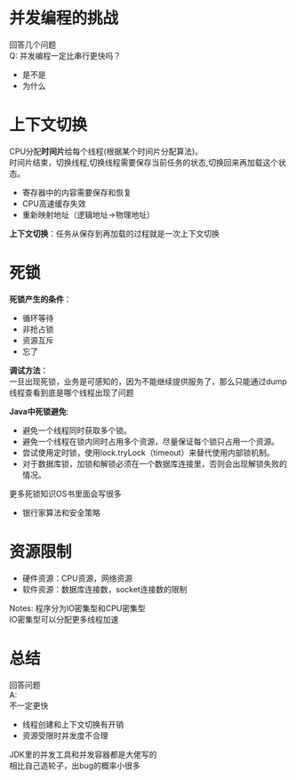 # 并发编程的挑战
回答几个问题  
Q: 并发编程一定比串行更快吗？
- 是不是
- 为什么

# 上下文切换
CPU分配**时间片**给每个线程(根据某个时间片分配算法)。  
时间片结束，切换线程,切换线程需要保存当前任务的状态,切换回来再加载这个状态。  

- 寄存器中的内容需要保存和恢复
- CPU高速缓存失效
- 重新映射地址（逻辑地址->物理地址）

**上下文切换**：任务从保存到再加载的过程就是一次上下文切换

# 死锁
**死锁产生的条件**：  
- 循环等待
- 非抢占锁
- 资源互斥
- 忘了

**调试方法**：  
一旦出现死锁，业务是可感知的，因为不能继续提供服务了，那么只能通过dump线程查看到底是哪个线程出现了问题

**Java中死锁避免**:  
- 避免一个线程同时获取多个锁。
- 避免一个线程在锁内同时占用多个资源，尽量保证每个锁只占用一个资源。
- 尝试使用定时锁，使用lock.tryLock（timeout）来替代使用内部锁机制。
- 对于数据库锁，加锁和解锁必须在一个数据库连接里，否则会出现解锁失败的情况。

更多死锁知识OS书里面会写很多
- 银行家算法和安全策略

# 资源限制
- 硬件资源：CPU资源，网络资源
- 软件资源：数据库连接数，socket连接数的限制

Notes: 程序分为IO密集型和CPU密集型  
IO密集型可以分配更多线程加速

# 总结
回答问题  
A:   
不一定更快
- 线程创建和上下文切换有开销
- 资源受限时并发度不合理


JDK里的并发工具和并发容器都是大佬写的  
相比自己造轮子，出bug的概率小很多